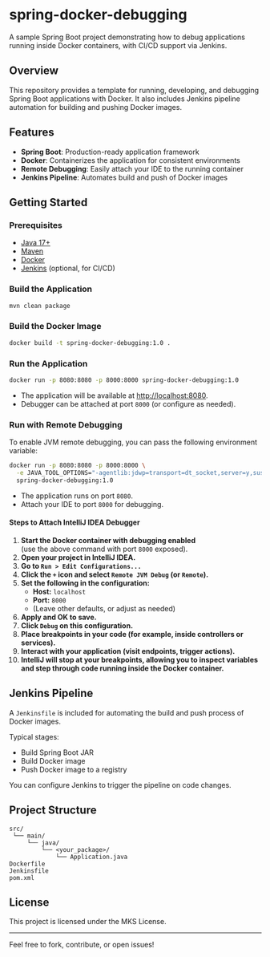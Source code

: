 # spring-docker-debugging

A sample Spring Boot project demonstrating how to debug applications running inside Docker containers, with CI/CD support via Jenkins.

## Overview

This repository provides a template for running, developing, and debugging Spring Boot applications with Docker. It also includes Jenkins pipeline automation for building and pushing Docker images.

## Features

- **Spring Boot**: Production-ready application framework
- **Docker**: Containerizes the application for consistent environments
- **Remote Debugging**: Easily attach your IDE to the running container
- **Jenkins Pipeline**: Automates build and push of Docker images

## Getting Started

### Prerequisites

- [Java 17+](https://adoptopenjdk.net/)
- [Maven](https://maven.apache.org/)
- [Docker](https://www.docker.com/get-started)
- [Jenkins](https://www.jenkins.io/) (optional, for CI/CD)

### Build the Application

```bash
mvn clean package
```

### Build the Docker Image

```bash
docker build -t spring-docker-debugging:1.0 .
```

### Run the Application

```bash
docker run -p 8080:8080 -p 8000:8000 spring-docker-debugging:1.0
```
- The application will be available at [http://localhost:8080](http://localhost:8080).
- Debugger can be attached at port `8000` (or configure as needed).

### Run with Remote Debugging

To enable JVM remote debugging, you can pass the following environment variable:

```bash
docker run -p 8080:8080 -p 8000:8000 \
  -e JAVA_TOOL_OPTIONS="-agentlib:jdwp=transport=dt_socket,server=y,suspend=n,address=*:8000" \
  spring-docker-debugging:1.0
```
- The application runs on port `8080`.  
- Attach your IDE to port `8000` for debugging.

#### Steps to Attach IntelliJ IDEA Debugger

1. **Start the Docker container with debugging enabled**  
   (use the above command with port `8000` exposed).
2. **Open your project in IntelliJ IDEA.**
3. **Go to `Run > Edit Configurations...`**
4. **Click the `+` icon and select `Remote JVM Debug` (or `Remote`).**
5. **Set the following in the configuration:**
   - **Host:** `localhost`
   - **Port:** `8000`
   - (Leave other defaults, or adjust as needed)
6. **Apply and OK to save.**
7. **Click `Debug` on this configuration.**
8. **Place breakpoints in your code (for example, inside controllers or services).**
9. **Interact with your application (visit endpoints, trigger actions).**
10. **IntelliJ will stop at your breakpoints, allowing you to inspect variables and step through code running inside the Docker container.**

## Jenkins Pipeline

A `Jenkinsfile` is included for automating the build and push process of Docker images.

Typical stages:
- Build Spring Boot JAR
- Build Docker image
- Push Docker image to a registry

You can configure Jenkins to trigger the pipeline on code changes.

## Project Structure

```
src/
 └── main/
     └── java/
         └── <your_package>/
             └── Application.java
Dockerfile
Jenkinsfile
pom.xml
```

## License

This project is licensed under the MKS License.

---

Feel free to fork, contribute, or open issues!
